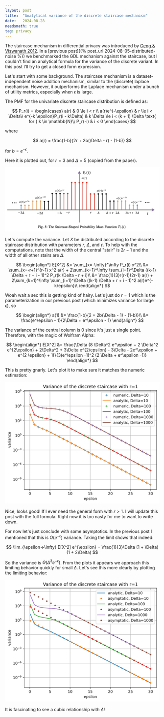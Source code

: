 ```yaml
---
layout: post
title:  "Analytical variance of the discrete staircase mechanism"
date:   2024-08-28
needsmath: true
tag: privacy
---
```


The staircase mechanism in differential privacy was introduced by [Geng & Viswanath 2012](https://arxiv.org/abs/1212.1186).
In a [previous post]({% post_url 2024-08-05-distributed-noise %}) we benchmarked the GDL mechanism against the staircase,
but I couldn't find an analytical formula for the variance of the discrete variant. In this post I'll try to get
a closed form expression.

Let's start with some background.
The staircase mechanism is a dataset-independent noise addition mechanism, similar to the (discrete) laplace mechanism.
However, it outperforms the Laplace mechanism under a bunch of utility metrics, especially when $\epsilon$ is large.

The PMF for the univariate discrete staircase distribution is defined as:

$$
P_r(i) = 
\begin{cases}
a(r) & 0 \le i < r \\
a(r)e^{-\epsilon} & r \le i < \Delta\\
e^{-k \epsilon}P_r(i - k\Delta) & k \Delta \le i < (k + 1) \Delta \text{ for } k \in \mathbb{N}\\
P_r(-i) & i < 0
\end{cases}
$$

where 

$$
a(r) = \frac{1-b}{2r + 2b(\Delta - r) - (1-b)}
$$

for $b = e^{-\epsilon}$.

Here it is plotted out, for $r=3$ and $\Delta=5$ (copied from the paper).

![Discrete Staircase](/images/discrete-staircase.png)

Let's compute the variance. Let $X$ be distributed according to the discrete staircase distribution
with parameters $r$, $\Delta$, and $\epsilon$. To help with the computations,
note that the width of the central "stair" is $2r-1$ and the width of all other stairs are $\Delta$.

$$
\begin{align*}
E[X^2] &= \sum_{x=-\infty}^\infty P_r(i) x^2\\
&= \sum_{x=-r+1}^{r-1} x^2 a(r) + 2\sum_{k=1}^\infty \sum_{i=1}^\Delta ((k-1) \Delta + r + i - 1)^2 P_r(k \Delta - r + i)\\
&= \frac{1}{3}r(r-1)(2r-1) a(r) + 2\sum_{k=1}^\infty \sum_{i=1}^\Delta ((k-1) \Delta + r + i - 1)^2 a(r)e^{-k\epsilon}\\
\end{align*}
$$

Woah wait a sec this is getting kind of hairy. Let's just do $r=1$ which is the parameterization in our previous
post (which minimizes variance for large $\epsilon$), so

$$
\begin{align*}
a(1) &= \frac{1-b}{2 + 2b(\Delta - 1) - (1-b)}\\
&= \frac{e^\epsilon - 1}{2\Delta + e^\epsilon - 1}
\end{align*}
$$

The variance of the central column is 0 since it's just a single point. Therefore, with the magic of Wolfram Alpha:

$$
\begin{align*}
E[X^2] &= \frac{\Delta (8 \Delta^2 e^\epsilon + 2 \Delta^2 e^{2\epsilon} + 2\Delta^2 + 3\Delta e^{2\epsilon} - 3\Delta - 2e^\epsilon + e^{2 \epsilon} + 1)}{3(e^\epsilon -1)^2 (2 \Delta + e^\epsilon -1)}
\end{align*}
$$

This is pretty gnarly. Let's plot it to make sure it matches the numeric estimation:

![Variance of the discrete staircase](/images/staircase-variance.svg)

Nice, looks good! If I ever need the general form with $r > 1$. I will update this post with the full formula.
Right now it is too nasty for me to want to write down.

For now let's just conclude with some asymptotics. In the previous post I mentioned that this is $O(e^{-\epsilon})$ variance.
Taking the limit shows that indeed:

$$
\lim_{\epsilon->\infty} E[X^2] e^{\epsilon} = \frac{1}{3}\Delta (1 + \Delta) (1 + 2\Delta)
$$

So the variance is $\Theta(\Delta^3 e^{-\epsilon})$. From the plots it appears we approach this
limiting behavior quickly for small $\Delta$. Let's see this more clearly by plotting the limiting behavior:

![Asymptotic variance of the discrete staircase](/images/staircase-variance-asym.svg)

It is fascinating to see a cubic relationship with $\Delta$!